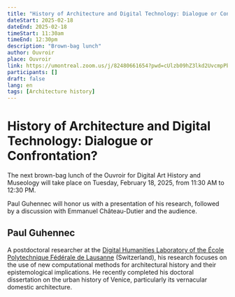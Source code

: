 ```yaml
---
title: "History of Architecture and Digital Technology: Dialogue or Confrontation?"
dateStart: 2025-02-18
dateEnd: 2025-02-18
timeStart: 11:30am
timeEnd: 12:30pm
description: "Brown-bag lunch"
author: Ouvroir
place: Ouvroir
link: https://umontreal.zoom.us/j/82480661654?pwd=cUlzb09hZ3lkd2UvcmpPbTdmQkZBQT09
participants: []
draft: false
lang: en
tags: [Architecture history]
---
```


# History of Architecture and Digital Technology: Dialogue or Confrontation?

The next brown-bag lunch of the Ouvroir for Digital Art History and Museology will take place on Tuesday, February 18, 2025, from 11:30 AM to 12:30 PM.

Paul Guhennec will honor us with a presentation of his research, followed by a discussion with Emmanuel Château-Dutier and the audience.

## Paul Guhennec

A postdoctoral researcher at the [Digital Humanities Laboratory of the École Polytechnique Fédérale de Lausanne](https://www.epfl.ch/labs/dhlab/) (Switzerland), his research focuses on the use of new computational methods for architectural history and their epistemological implications. He recently completed his doctoral dissertation on the urban history of Venice, particularly its vernacular domestic architecture.
